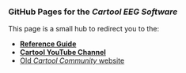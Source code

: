 
### GitHub Pages for the _Cartool EEG Software_

This page is a small hub to redirect you to the:
- [**Reference Guide**](ReferenceGuide/index.html)
- [**Cartool YouTube Channel**](https://www.youtube.com/@cartoolsoftwarefbmlab9452/videos)
- [Old _Cartool Community_ website](https://sites.google.com/site/cartoolcommunity/home)



